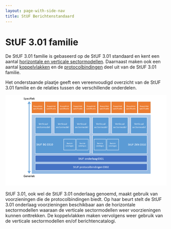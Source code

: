 ```yaml
---
layout: page-with-side-nav
title: StUF Berichtenstandaard
---
```

# StUF 3.01 familie
De StUF 3.01 familie is gebaseerd op de StUF 3.01 standaard en kent een aantal [horizontale en verticale sectormodellen](https://vng-realisatie.github.io/Standaarden/StUF-standaarden#stuf-sectormodellen). Daarnaast maken ook een aantal [koppelvlakken](https://vng-realisatie.github.io/Standaarden/StUF-standaarden#stuf-koppelvlakken) en de [protocolbindingen](./Protocolbindingen) deel uit van de StUF 3.01 familie.

Het onderstaande plaatje geeft een vereenvoudigd overzicht van de StUF 3.01 familie en de relaties tussen de verschillende onderdelen.

<img src="./images/800px-Stuf-familie.png" width="1000"/>

StUF 3.01, ook wel de StUF 3.01 onderlaag genoemd, maakt gebruik van voorzieningen die de protocolbindingen biedt. Op haar beurt stelt de StUF 3.01 onderlaag voorzieningen beschikbaar aan de horizontale sectormodellen waaraan de verticale sectormodellen weer voorzieningen kunnen onttrekken. De koppelvlakken maken vervolgens weer gebruik van de verticale sectormodellen en/of berichtencatalogi.
